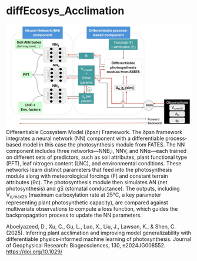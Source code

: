 # diffEcosys_Acclimation

![framework](Framework/diffEcosys_framework.jpg) 
Differentiable Ecosystem Model (δpsn) Framework. The δpsn framework integrates a neural network (NN)
component with a differentiable process‐based model in this case the photosynthesis module from FATES. The NN
component includes three networks—NNB,i, NNV, and NN⍺—each trained on different sets of predictors, such as soil
attributes, plant functional type (PFT), leaf nitrogen content (LNC), and environmental conditions. These networks learn
distinct parameters that feed into the photosynthesis module along with meteorological forcings (F) and constant terrain
attributes (θc). The photosynthesis module then simulates AN (net photosynthesis) and gS (stomatal conductance). The
outputs, including V<sub>c,max25</sub> (maximum carboxylation rate at 25°C, a key parameter representing plant photosynthetic
capacity), are compared against multivariate observations to compute a loss function, which guides the backpropagation
process to update the NN parameters.

Aboelyazeed, D., Xu, C., Gu, L., Luo, X.,
Liu, J., Lawson, K., & Shen, C. (2025).
Inferring plant acclimation and improving
model generalizability with differentiable
physics‐informed machine learning of
photosynthesis. Journal of Geophysical
Research: Biogeosciences, 130,
e2024JG008552. https://doi.org/10.1029/
